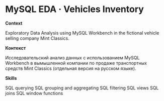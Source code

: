 # MySQL EDA · Vehicles Inventory
 
**Context** 

Exploratory Data Analysis using MySQL Workbench in the fictional vehicle selling company Mint Classics.  

**Контекст** 

Исследовательский анализ данных с использованием MySQL Workbench в вымышленной компании по продаже транспортных средств Mint Classics (отдельная версия на русском языке).  

**Skills**  

SQL querying
SQL grouping and aggregating
SQL filtering
SQL views
SQL joins
SQL window functions
